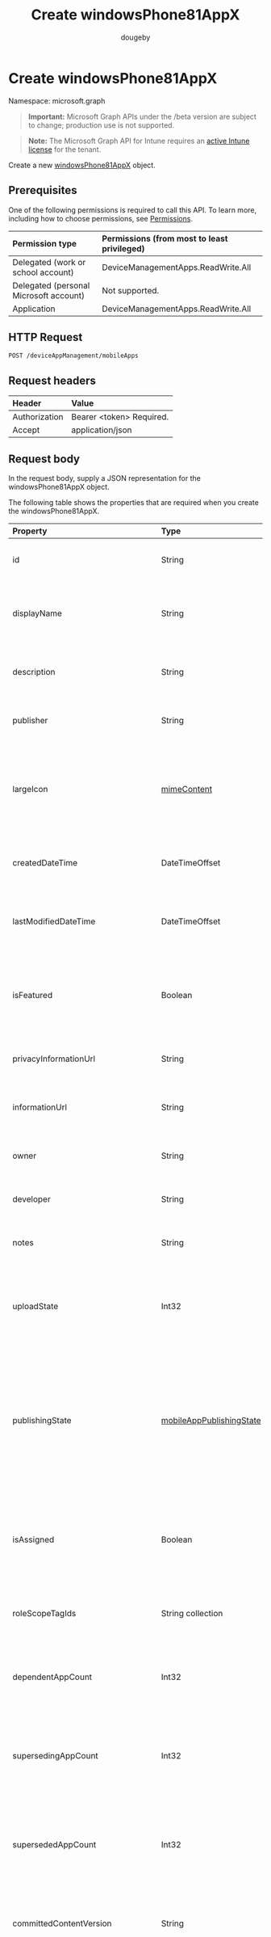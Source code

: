 ﻿---
title: "Create windowsPhone81AppX"
description: "Create a new windowsPhone81AppX object."
author: "dougeby"
localization_priority: Normal
ms.prod: "intune"
doc_type: apiPageType
---

# Create windowsPhone81AppX

Namespace: microsoft.graph

> **Important:** Microsoft Graph APIs under the /beta version are subject to change; production use is not supported.

> **Note:** The Microsoft Graph API for Intune requires an [active Intune license](https://go.microsoft.com/fwlink/?linkid=839381) for the tenant.

Create a new [windowsPhone81AppX](../resources/intune-apps-windowsphone81appx.md) object.

## Prerequisites

One of the following permissions is required to call this API. To learn more, including how to choose permissions, see [Permissions](/graph/permissions-reference).

| Permission type                        | Permissions (from most to least privileged) |
| :------------------------------------- | :------------------------------------------ |
| Delegated (work or school account)     | DeviceManagementApps.ReadWrite.All          |
| Delegated (personal Microsoft account) | Not supported.                              |
| Application                            | DeviceManagementApps.ReadWrite.All          |

## HTTP Request

<!-- {
  "blockType": "ignored"
}
-->

```http
POST /deviceAppManagement/mobileApps
```

## Request headers

| Header        | Value                          |
| :------------ | :----------------------------- |
| Authorization | Bearer &lt;token&gt; Required. |
| Accept        | application/json               |

## Request body

In the request body, supply a JSON representation for the windowsPhone81AppX object.

The following table shows the properties that are required when you create the windowsPhone81AppX.

| Property                        | Type                                                                                       | Description                                                                                                                                                                                                                    |
| :------------------------------ | :----------------------------------------------------------------------------------------- | :----------------------------------------------------------------------------------------------------------------------------------------------------------------------------------------------------------------------------- |
| id                              | String                                                                                     | Key of the entity. Inherited from [mobileApp](../resources/intune-shared-mobileapp.md)                                                                                                                                         |
| displayName                     | String                                                                                     | The admin provided or imported title of the app. Inherited from [mobileApp](../resources/intune-shared-mobileapp.md)                                                                                                           |
| description                     | String                                                                                     | The description of the app. Inherited from [mobileApp](../resources/intune-shared-mobileapp.md)                                                                                                                                |
| publisher                       | String                                                                                     | The publisher of the app. Inherited from [mobileApp](../resources/intune-shared-mobileapp.md)                                                                                                                                  |
| largeIcon                       | [mimeContent](../resources/intune-shared-mimecontent.md)                                   | The large icon, to be displayed in the app details and used for upload of the icon. Inherited from [mobileApp](../resources/intune-shared-mobileapp.md)                                                                        |
| createdDateTime                 | DateTimeOffset                                                                             | The date and time the app was created. Inherited from [mobileApp](../resources/intune-shared-mobileapp.md)                                                                                                                     |
| lastModifiedDateTime            | DateTimeOffset                                                                             | The date and time the app was last modified. Inherited from [mobileApp](../resources/intune-shared-mobileapp.md)                                                                                                               |
| isFeatured                      | Boolean                                                                                    | The value indicating whether the app is marked as featured by the admin. Inherited from [mobileApp](../resources/intune-shared-mobileapp.md)                                                                                   |
| privacyInformationUrl           | String                                                                                     | The privacy statement Url. Inherited from [mobileApp](../resources/intune-shared-mobileapp.md)                                                                                                                                 |
| informationUrl                  | String                                                                                     | The more information Url. Inherited from [mobileApp](../resources/intune-shared-mobileapp.md)                                                                                                                                  |
| owner                           | String                                                                                     | The owner of the app. Inherited from [mobileApp](../resources/intune-shared-mobileapp.md)                                                                                                                                      |
| developer                       | String                                                                                     | The developer of the app. Inherited from [mobileApp](../resources/intune-shared-mobileapp.md)                                                                                                                                  |
| notes                           | String                                                                                     | Notes for the app. Inherited from [mobileApp](../resources/intune-shared-mobileapp.md)                                                                                                                                         |
| uploadState                     | Int32                                                                                      | The upload state. Possible values are: 0 - `Not Ready`, 1 - `Ready`, 2 - `Processing`. Inherited from [mobileApp](../resources/intune-shared-mobileapp.md)                                                                     |
| publishingState                 | [mobileAppPublishingState](../resources/intune-apps-mobileapppublishingstate.md)           | The publishing state for the app. The app cannot be assigned unless the app is published. Inherited from [mobileApp](../resources/intune-shared-mobileapp.md). Possible values are: `notPublished`, `processing`, `published`. |
| isAssigned                      | Boolean                                                                                    | The value indicating whether the app is assigned to at least one group. Inherited from [mobileApp](../resources/intune-shared-mobileapp.md)                                                                                    |
| roleScopeTagIds                 | String collection                                                                          | List of scope tag ids for this mobile app. Inherited from [mobileApp](../resources/intune-shared-mobileapp.md)                                                                                                                 |
| dependentAppCount               | Int32                                                                                      | The total number of dependencies the child app has. Inherited from [mobileApp](../resources/intune-shared-mobileapp.md)                                                                                                        |
| supersedingAppCount             | Int32                                                                                      | The total number of apps this app directly or indirectly supersedes. Inherited from [mobileApp](../resources/intune-shared-mobileapp.md)                                                                                       |
| supersededAppCount              | Int32                                                                                      | The total number of apps this app is directly or indirectly superseded by. Inherited from [mobileApp](../resources/intune-shared-mobileapp.md)                                                                                 |
| committedContentVersion         | String                                                                                     | The internal committed content version. Inherited from [mobileLobApp](../resources/intune-apps-mobilelobapp.md)                                                                                                                |
| fileName                        | String                                                                                     | The name of the main Lob application file. Inherited from [mobileLobApp](../resources/intune-apps-mobilelobapp.md)                                                                                                             |
| size                            | Int64                                                                                      | The total size, including all uploaded files. Inherited from [mobileLobApp](../resources/intune-apps-mobilelobapp.md)                                                                                                          |
| applicableArchitectures         | [windowsArchitecture](../resources/intune-apps-windowsarchitecture.md)                     | The Windows architecture(s) for which this app can run on. Possible values are: `none`, `x86`, `x64`, `arm`, `neutral`, `arm64`.                                                                                               |
| identityName                    | String                                                                                     | The Identity Name.                                                                                                                                                                                                             |
| identityPublisherHash           | String                                                                                     | The Identity Publisher Hash.                                                                                                                                                                                                   |
| identityResourceIdentifier      | String                                                                                     | The Identity Resource Identifier.                                                                                                                                                                                              |
| minimumSupportedOperatingSystem | [windowsMinimumOperatingSystem](../resources/intune-apps-windowsminimumoperatingsystem.md) | The value for the minimum applicable operating system.                                                                                                                                                                         |
| phoneProductIdentifier          | String                                                                                     | The Phone Product Identifier.                                                                                                                                                                                                  |
| phonePublisherId                | String                                                                                     | The Phone Publisher Id.                                                                                                                                                                                                        |
| identityVersion                 | String                                                                                     | The identity version.                                                                                                                                                                                                          |

## Response

If successful, this method returns a `201 Created` response code and a [windowsPhone81AppX](../resources/intune-apps-windowsphone81appx.md) object in the response body.

## Example

### Request

Here is an example of the request.

```http
POST https://graph.microsoft.com/beta/deviceAppManagement/mobileApps
Content-type: application/json
Content-length: 1570

{
  "@odata.type": "#microsoft.graph.windowsPhone81AppX",
  "displayName": "Display Name value",
  "description": "Description value",
  "publisher": "Publisher value",
  "largeIcon": {
    "@odata.type": "microsoft.graph.mimeContent",
    "type": "Type value",
    "value": "dmFsdWU="
  },
  "isFeatured": true,
  "privacyInformationUrl": "https://example.com/privacyInformationUrl/",
  "informationUrl": "https://example.com/informationUrl/",
  "owner": "Owner value",
  "developer": "Developer value",
  "notes": "Notes value",
  "uploadState": 11,
  "publishingState": "processing",
  "isAssigned": true,
  "roleScopeTagIds": [
    "Role Scope Tag Ids value"
  ],
  "dependentAppCount": 1,
  "supersedingAppCount": 3,
  "supersededAppCount": 2,
  "committedContentVersion": "Committed Content Version value",
  "fileName": "File Name value",
  "size": 4,
  "applicableArchitectures": "x86",
  "identityName": "Identity Name value",
  "identityPublisherHash": "Identity Publisher Hash value",
  "identityResourceIdentifier": "Identity Resource Identifier value",
  "minimumSupportedOperatingSystem": {
    "@odata.type": "microsoft.graph.windowsMinimumOperatingSystem",
    "v8_0": true,
    "v8_1": true,
    "v10_0": true,
    "v10_1607": true,
    "v10_1703": true,
    "v10_1709": true,
    "v10_1803": true,
    "v10_1809": true,
    "v10_1903": true
  },
  "phoneProductIdentifier": "Phone Product Identifier value",
  "phonePublisherId": "Phone Publisher Id value",
  "identityVersion": "Identity Version value"
}
```

### Response

Here is an example of the response. Note: The response object shown here may be truncated for brevity. All of the properties will be returned from an actual call.

```http
HTTP/1.1 201 Created
Content-Type: application/json
Content-Length: 1742

{
  "@odata.type": "#microsoft.graph.windowsPhone81AppX",
  "id": "4ff27f80-7f80-4ff2-807f-f24f807ff24f",
  "displayName": "Display Name value",
  "description": "Description value",
  "publisher": "Publisher value",
  "largeIcon": {
    "@odata.type": "microsoft.graph.mimeContent",
    "type": "Type value",
    "value": "dmFsdWU="
  },
  "createdDateTime": "2017-01-01T00:02:43.5775965-08:00",
  "lastModifiedDateTime": "2017-01-01T00:00:35.1329464-08:00",
  "isFeatured": true,
  "privacyInformationUrl": "https://example.com/privacyInformationUrl/",
  "informationUrl": "https://example.com/informationUrl/",
  "owner": "Owner value",
  "developer": "Developer value",
  "notes": "Notes value",
  "uploadState": 11,
  "publishingState": "processing",
  "isAssigned": true,
  "roleScopeTagIds": [
    "Role Scope Tag Ids value"
  ],
  "dependentAppCount": 1,
  "supersedingAppCount": 3,
  "supersededAppCount": 2,
  "committedContentVersion": "Committed Content Version value",
  "fileName": "File Name value",
  "size": 4,
  "applicableArchitectures": "x86",
  "identityName": "Identity Name value",
  "identityPublisherHash": "Identity Publisher Hash value",
  "identityResourceIdentifier": "Identity Resource Identifier value",
  "minimumSupportedOperatingSystem": {
    "@odata.type": "microsoft.graph.windowsMinimumOperatingSystem",
    "v8_0": true,
    "v8_1": true,
    "v10_0": true,
    "v10_1607": true,
    "v10_1703": true,
    "v10_1709": true,
    "v10_1803": true,
    "v10_1809": true,
    "v10_1903": true
  },
  "phoneProductIdentifier": "Phone Product Identifier value",
  "phonePublisherId": "Phone Publisher Id value",
  "identityVersion": "Identity Version value"
}
```
